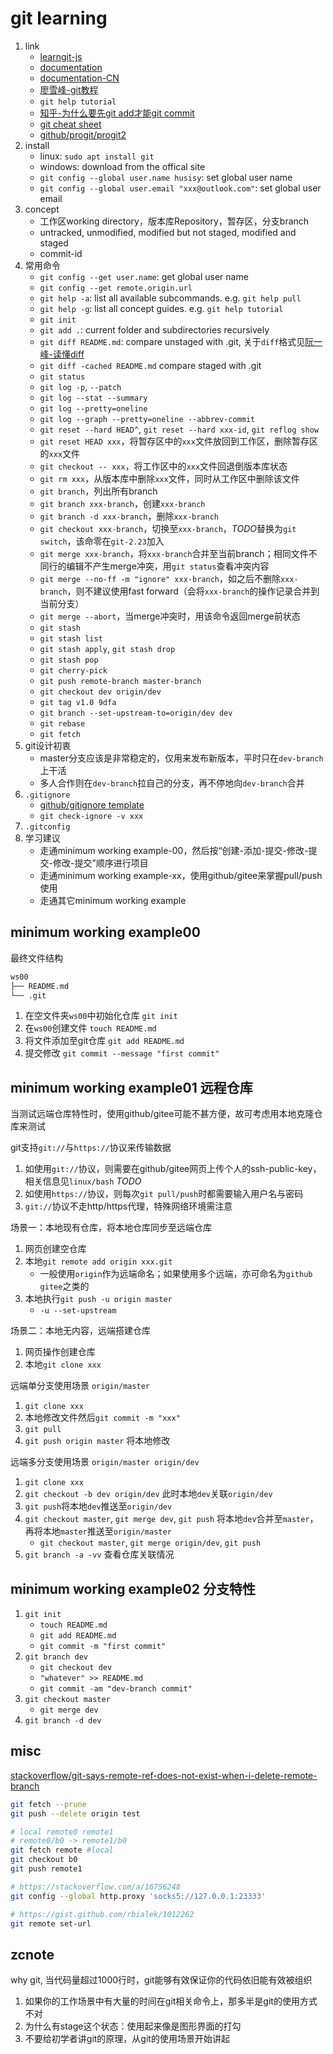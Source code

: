# git learning

1. link
   * [learngit-js](https://learngitbranching.js.org/)
   * [documentation](https://git-scm.com/book/en/v2)
   * [documentation-CN](https://git-scm.com/book/zh/v2)
   * [廖雪峰-git教程](https://www.liaoxuefeng.com/wiki/896043488029600)
   * `git help tutorial`
   * [知乎-为什么要先git add才能git commit](https://www.zhihu.com/question/19946553/answer/29033220)
   * [git cheat sheet](https://gitee.com/liaoxuefeng/learn-java/raw/master/teach/git-cheatsheet.pdf)
   * [github/progit/progit2](https://github.com/progit/progit2)
2. install
   * linux: `sudo apt install git`
   * windows: download from the offical site
   * `git config --global user.name husisy`: set global user name
   * `git config --global user.email "xxx@outlook.com"`: set global user email
3. concept
   * 工作区working directory，版本库Repository，暂存区，分支branch
   * untracked, unmodified, modified but not staged, modified and staged
   * commit-id
4. 常用命令
   * `git config --get user.name`: get global user name
   * `git config --get remote.origin.url`
   * `git help -a`: list all available subcommands. e.g. `git help pull`
   * `git help -g`: list all concept guides. e.g. `git help tutorial`
   * `git init`
   * `git add .`: current folder and subdirectories recursively
   * `git diff README.md`: compare unstaged with .git, 关于`diff`格式见[阮一峰-读懂diff](http://www.ruanyifeng.com/blog/2012/08/how_to_read_diff.html)
   * `git diff -cached README.md` compare staged with .git
   * `git status`
   * `git log -p`, `--patch`
   * `git log --stat --summary`
   * `git log --pretty=oneline`
   * `git log --graph --pretty=oneline --abbrev-commit`
   * `git reset --hard HEAD^`, `git reset --hard xxx-id`, `git reflog show`
   * `git reset HEAD xxx`，将暂存区中的`xxx`文件放回到工作区，删除暂存区的`xxx`文件
   * `git checkout -- xxx`，将工作区中的`xxx`文件回退倒版本库状态
   * `git rm xxx`，从版本库中删除`xxx`文件，同时从工作区中删除该文件
   * `git branch`，列出所有branch
   * `git branch xxx-branch`，创建`xxx-branch`
   * `git branch -d xxx-branch`，删除`xxx-branch`
   * `git checkout xxx-branch`，切换至`xxx-branch`，*TODO*替换为`git switch`，该命零在`git-2.23`加入
   * `git merge xxx-branch`，将`xxx-branch`合并至当前branch；相同文件不同行的编辑不产生merge冲突，用`git status`查看冲突内容
   * `git merge --no-ff -m "ignore" xxx-branch`，如之后不删除`xxx-branch`，则不建议使用fast forward（会将`xxx-branch`的操作记录合并到当前分支）
   * `git merge --abort`，当merge冲突时，用该命令返回merge前状态
   * `git stash`
   * `git stash list`
   * `git stash apply`, `git stash drop`
   * `git stash pop`
   * `git cherry-pick`
   * `git push remote-branch master-branch`
   * `git checkout dev origin/dev`
   * `git tag v1.0 9dfa`
   * `git branch --set-upstream-to=origin/dev dev`
   * `git rebase`
   * `git fetch`
5. git设计初衷
   * master分支应该是非常稳定的，仅用来发布新版本，平时只在`dev-branch`上干活
   * 多人合作则在`dev-branch`拉自己的分支，再不停地向`dev-branch`合并
6. `.gitignore`
   * [github/gitignore template](https://github.com/github/gitignore)
   * `git check-ignore -v xxx`
7. `.gitconfig`
8. 学习建议
   * 走通minimum working example-00，然后按“创建-添加-提交-修改-提交-修改-提交”顺序进行项目
   * 走通minimum working example-xx，使用github/gitee来掌握pull/push使用
   * 走通其它minimum working example

## minimum working example00

最终文件结构

```bash
ws00
├── README.md
└── .git
```

1. 在空文件夹`ws00`中初始化仓库 `git init`
2. 在`ws00`创建文件 `touch README.md`
3. 将文件添加至git仓库 `git add README.md`
4. 提交修改 `git commit --message "first commit"`

## minimum working example01 远程仓库

当测试远端仓库特性时，使用github/gitee可能不甚方便，故可考虑用本地克隆仓库来测试

git支持`git://`与`https://`协议来传输数据

1. 如使用`git://`协议，则需要在github/gitee网页上传个人的ssh-public-key，相关信息见`linux/bash` *TODO*
2. 如使用`https://`协议，则每次`git pull/push`时都需要输入用户名与密码
3. `git://`协议不走http/https代理，特殊网络环境需注意

场景一：本地现有仓库，将本地仓库同步至远端仓库

1. 网页创建空仓库
2. 本地`git remote add origin xxx.git`
   * 一般使用`origin`作为远端命名；如果使用多个远端，亦可命名为`github gitee`之类的
3. 本地执行`git push -u origin master`
   * `-u --set-upstream`

场景二：本地无内容，远端搭建仓库

1. 网页操作创建仓库
2. 本地`git clone xxx`

远端单分支使用场景 `origin/master`

1. `git clone xxx`
2. 本地修改文件然后`git commit -m "xxx"`
3. `git pull`
4. `git push origin master` 将本地修改

远端多分支使用场景 `origin/master origin/dev`

1. `git clone xxx`
2. `git checkout -b dev origin/dev` 此时本地`dev`关联`origin/dev`
3. `git push`将本地`dev`推送至`origin/dev`
4. `git checkout master`, `git merge dev`, `git push` 将本地`dev`合并至`master`，再将本地`master`推送至`origin/master`
   * `git checkout master`, `git merge origin/dev`, `git push`
5. `git branch -a -vv` 查看仓库关联情况

## minimum working example02 分支特性

1. `git init`
   * `touch README.md`
   * `git add README.md`
   * `git commit -m "first commit"`
2. `git branch dev`
   * `git checkout dev`
   * `"whatever" >> README.md`
   * `git commit -am "dev-branch commit"`
3. `git checkout master`
   * `git merge dev`
4. `git branch -d dev`

## misc

[stackoverflow/git-says-remote-ref-does-not-exist-when-i-delete-remote-branch](https://stackoverflow.com/a/35941658)

```bash
git fetch --prune
git push --delete origin test
```

```bash
# local remote0 remote1
# remote0/b0 -> remote1/b0
git fetch remote #local
git checkout b0
git push remote1

# https://stackoverflow.com/a/16756248
git config --global http.proxy 'socks5://127.0.0.1:23333'

# https://gist.github.com/rbialek/1012262
git remote set-url
```

## zcnote

why git, 当代码量超过1000行时，git能够有效保证你的代码依旧能有效被组织

1. 如果你的工作场景中有大量的时间在git相关命令上，那多半是git的使用方式不对
2. 为什么有stage这个状态：使用起来像是图形界面的打勾
3. 不要给初学者讲git的原理，从git的使用场景开始讲起
